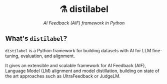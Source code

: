 <div align="center">
 <h1>⚗️ distilabel</h1>
 <p><em>AI Feedback (AIF) framework in Python</em></p>
</div>

## What's `distilabel`?

`distilabel` is a Python framework for building datasets with AI for LLM fine-tuning, evaluation, and alignment. 

It gives an extensible and scalable framework for AI Feedback (AIF), Language Model (LM) alignment and model distillation, building on state of the art approaches such as UltraFeedback or JudgeLM.

